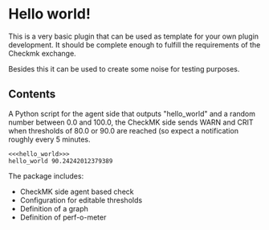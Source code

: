 # Hello world!

This is a very basic plugin that can be used as template for your own 
plugin development. It should be complete enough to fulfill the requirements 
of the Checkmk exchange.

Besides this it can be used to create some noise for testing purposes.

## Contents

A Python script for the agent side that outputs "hello_world" and a
random number between 0.0 and 100.0, the CheckMK side sends WARN and 
CRIT when thresholds of 80.0 or 90.0 are reached (so expect a 
notification roughly every 5 minutes.

```
<<<hello_world>>>
hello_world 90.24242012379389
```

The package includes:

- CheckMK side agent based check
- Configuration for editable thresholds
- Definition of a graph
- Definition of perf-o-meter

